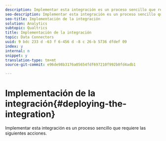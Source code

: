 ```yaml
---
description: Implementar esta integración es un proceso sencillo que requiere las siguientes acciones.
seo-description: Implementar esta integración es un proceso sencillo que requiere las siguientes acciones.
seo-title: Implementación de la integración
solution: Analytics
subtopic: Qualtrics
title: Implementación de la integración
topic: Data Connectors
uuid: 9 bdc 233 d -63 f 6-456 d -8 c 26-b 5736 dfdef 09
index: y
internal: n
snippet: y
translation-type: tm+mt
source-git-commit: e96de98b3176a05654fdf697210f992b0fd4adb1

---
```



# Implementación de la integración{#deploying-the-integration}

Implementar esta integración es un proceso sencillo que requiere las siguientes acciones.

